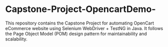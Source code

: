 # Capstone-Project-OpencartDemo-
This repository contains the Capstone Project for automating OpenCart eCommerce website using Selenium WebDriver + TestNG in Java. It follows the Page Object Model (POM) design pattern for maintainability and scalability.
